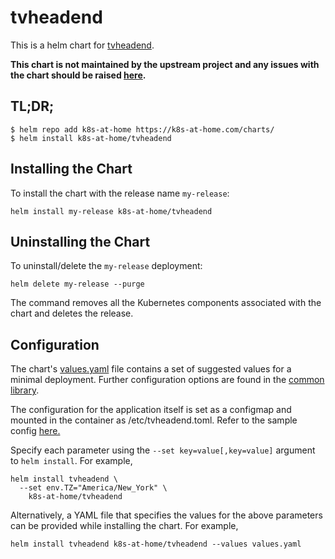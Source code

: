 # tvheadend

This is a helm chart for [tvheadend](https://github.com/tvheadend/tvheadend).

**This chart is not maintained by the upstream project and any issues with the chart should be raised [here](https://github.com/k8s-at-home/charts/issues/new/choose).**

## TL;DR;

```shell
$ helm repo add k8s-at-home https://k8s-at-home.com/charts/
$ helm install k8s-at-home/tvheadend
```

## Installing the Chart

To install the chart with the release name `my-release`:

```console
helm install my-release k8s-at-home/tvheadend
```

## Uninstalling the Chart

To uninstall/delete the `my-release` deployment:

```console
helm delete my-release --purge
```
The command removes all the Kubernetes components associated with the chart and deletes the release.

## Configuration
The chart's [values.yaml](https://github.com/k8s-at-home/charts/blob/master/charts/tvheadend/values.yaml) file contains a set of suggested values for a minimal deployment. Further configuration options are found in the [common library](https://github.com/k8s-at-home/charts/blob/master/charts/common/values.yaml).

The configuration for the application itself is set as a configmap and mounted in the container as /etc/tvheadend.toml. Refer to the sample config [here.](https://github.com/thirtythreeforty/tvheadend/blob/master/sample_config.toml)


Specify each parameter using the `--set key=value[,key=value]` argument to `helm install`. For example,
```console
helm install tvheadend \
  --set env.TZ="America/New_York" \
    k8s-at-home/tvheadend
```
Alternatively, a YAML file that specifies the values for the above parameters can be provided while installing the chart. For example,
```console
helm install tvheadend k8s-at-home/tvheadend --values values.yaml
```